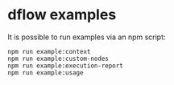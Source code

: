 # dflow examples

It is possible to run examples via an npm script:

<!-- This Markdown code syntax makes it easier to copy&paste commands. -->

    npm run example:context
    npm run example:custom-nodes
    npm run example:execution-report
    npm run example:usage

